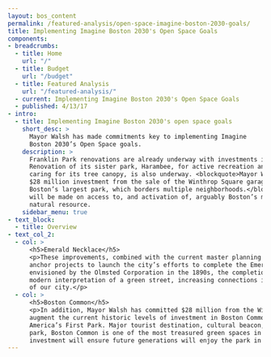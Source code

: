 ```yaml
---
layout: bos_content
permalink: /featured-analysis/open-space-imagine-boston-2030-goals/
title: Implementing Imagine Boston 2030's Open Space Goals
components:
- breadcrumbs:
  - title: Home
    url: "/"
  - title: Budget
    url: "/budget"
  - title: Featured Analysis
    url: "/featured-analysis/"
  - current: Implementing Imagine Boston 2030's Open Space Goals
  - published: 4/13/17
- intro:
  - title: Implementing Imagine Boston 2030's open space goals
    short_desc: >
      Mayor Walsh has made commitments key to implementing Imagine 
      Boston 2030’s Open Space goals. 
    description: >
      Franklin Park renovations are already underway with investments in its pathways. 
      Renovation of its sister park, Harambee, for active recreation and commitment to 
      caring for its tree canopy, is also underway. <blockquote>Mayor Walsh has also committed to a 
      $28 million investment from the sale of the Winthrop Square garage to fully renovate 
      Boston’s largest park, which borders multiple neighborhoods.</blockquote> Special emphasis 
      will be made on access to, and activation of, arguably Boston’s most important 
      natural resource. 
    sidebar_menu: true
- text_block:
  - title: Overview
- text_col_2:
  - col: >
      <h5>Emerald Necklace</h5>
      <p>These improvements, combined with the current master planning of Moakley Park, serve as 
      anchor projects to launch the city’s efforts to complete the Emerald Necklace. Originally 
      envisioned by the Olmsted Corporation in the 1890s, the completion will be a community-led 
      modern interpretation of a green street, increasing connections in underserved areas 
      of our city.</p>
  - col: >
      <h5>Boston Common</h5>
      <p>In addition, Mayor Walsh has committed $28 million from the Winthrop garage sale to 
      augment the current historic levels of investment in Boston Common to fully renovate 
      America’s First Park. Major tourist destination, cultural beacon, and neighborhood 
      park, Boston Common is one of the most treasured green spaces in the world. This 
      investment will ensure future generations will enjoy the park in its full vibrancy.</p>
---
```

